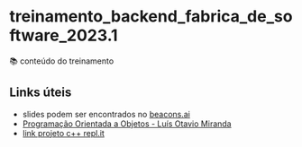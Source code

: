 # treinamento_backend_fabrica_de_software_2023.1
📚 conteúdo do treinamento

## Links úteis
- slides podem ser encontrados no [beacons.ai](https://beacons.ai/pdrtuche)
- [Programação Orientada a Objetos - Luís Otavio Miranda](https://youtube.com/playlist?list=PLbIBj8vQhvm34qAAEEH_PdL2tMG9rz-P7)
- [link projeto c++ repl.it](https://replit.com/@pdrtuche/Projetin-C#main.cpp)
<!-- [passo a passo de como se fazer um projeto com Django Rest Framework](https://github.com/pdr-tuche/ROADMAP-django-rest)
-->
